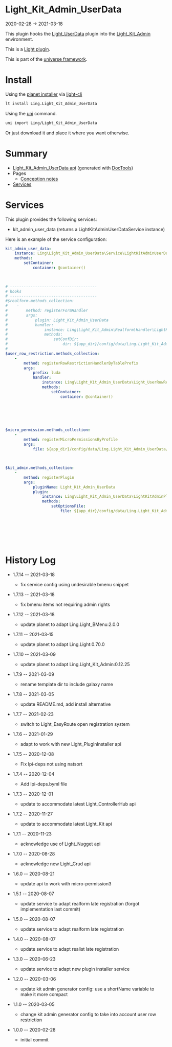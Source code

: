 Light_Kit_Admin_UserData
===========
2020-02-28 -> 2021-03-18



This plugin hooks the [Light_UserData](https://github.com/lingtalfi/Light_UserData) plugin into the [Light_Kit_Admin](https://github.com/lingtalfi/Light_Kit_Admin) environment.


This is a [Light plugin](https://github.com/lingtalfi/Light/blob/master/doc/pages/plugin.md).

This is part of the [universe framework](https://github.com/karayabin/universe-snapshot).


Install
==========
Using the [planet installer](https://github.com/lingtalfi/Light_PlanetInstaller) via [light-cli](https://github.com/lingtalfi/Light_Cli)
```bash
lt install Ling.Light_Kit_Admin_UserData
```

Using the [uni](https://github.com/lingtalfi/universe-naive-importer) command.
```bash
uni import Ling/Light_Kit_Admin_UserData
```

Or just download it and place it where you want otherwise.






Summary
===========
- [Light_Kit_Admin_UserData api](https://github.com/lingtalfi/Light_Kit_Admin_UserData/blob/master/doc/api/Ling/Light_Kit_Admin_UserData.md) (generated with [DocTools](https://github.com/lingtalfi/DocTools))
- Pages
    - [Conception notes](https://github.com/lingtalfi/Light_Kit_Admin_UserData/blob/master/doc/pages/conception-notes.md)
- [Services](#services)



Services
=========


This plugin provides the following services:

- kit_admin_user_data (returns a LightKitAdminUserDataService instance)


Here is an example of the service configuration:

```yaml
kit_admin_user_data: 
    instance: Ling\Light_Kit_Admin_UserData\Service\LightKitAdminUserDataService
    methods: 
        setContainer: 
            container: @container()
        
    

# --------------------------------------
# hooks
# --------------------------------------
#$realform.methods_collection:
#    -
#        method: registerFormHandler
#        args:
#            plugin: Light_Kit_Admin_UserData
#            handler:
#                instance: Ling\Light_Kit_Admin\Realform\Handler\LightKitAdminRealformHandler
#                methods:
#                    setConfDir:
#                        dir: ${app_dir}/config/data/Ling.Light_Kit_Admin_UserData/Light_Realform
#
$user_row_restriction.methods_collection: 
    - 
        method: registerRowRestrictionHandlerByTablePrefix
        args: 
            prefix: luda
            handler: 
                instance: Ling\Light_Kit_Admin_UserData\Light_UserRowRestriction\LightKitAdminUserDataRowRestrictionHandler
                methods: 
                    setContainer: 
                        container: @container()
                    
                
            
        
    

$micro_permission.methods_collection: 
    - 
        method: registerMicroPermissionsByProfile
        args: 
            file: ${app_dir}/config/data/Ling.Light_Kit_Admin_UserData/Ling.Light_MicroPermission/kit_admin_user_data.profile.generated.byml
        
    

$kit_admin.methods_collection: 
    - 
        method: registerPlugin
        args: 
            pluginName: Light_Kit_Admin_UserData
            plugin: 
                instance: Ling\Light_Kit_Admin_UserData\LightKitAdminPlugin\Generated\LightKitAdminUserDataLkaPlugin
                methods: 
                    setOptionsFile: 
                        file: ${app_dir}/config/data/Ling.Light_Kit_Admin_UserData/Ling.Light_Kit_Admin/lka-options.generated.byml
                    
                
            
        
      
    

```



History Log
=============


- 1.7.14 -- 2021-03-18

  - fix service config using undesirable bmenu snippet
  
- 1.7.13 -- 2021-03-18

  - fix bmenu items not requiring admin rights

- 1.7.12 -- 2021-03-18

  - update planet to adapt Ling.Light_BMenu:2.0.0
  
- 1.7.11 -- 2021-03-15

    - update planet to adapt Ling.Light:0.70.0

- 1.7.10 -- 2021-03-09

    - update planet to adapt Ling.Light_Kit_Admin:0.12.25
  
- 1.7.9 -- 2021-03-09

    - rename template dir to include galaxy name
  
- 1.7.8 -- 2021-03-05

    - update README.md, add install alternative

- 1.7.7 -- 2021-02-23

    - switch to Light_EasyRoute open registration system
  
- 1.7.6 -- 2021-01-29

    - adapt to work with new Light_PluginInstaller api

- 1.7.5 -- 2020-12-08

    - Fix lpi-deps not using natsort

- 1.7.4 -- 2020-12-04

    - Add lpi-deps.byml file

- 1.7.3 -- 2020-12-01

    - update to accommodate latest Light_ControllerHub api  
    
- 1.7.2 -- 2020-11-27

    - update to accommodate latest Light_Kit api  
    
- 1.7.1 -- 2020-11-23

    - acknowledge use of Light_Nugget api  
    
- 1.7.0 -- 2020-08-28

    - acknowledge new Light_Crud api  
    
- 1.6.0 -- 2020-08-21

    - update api to work with micro-permission3
    
- 1.5.1 -- 2020-08-07

    - update service to adapt realform late registration (forgot implementation last commit)

- 1.5.0 -- 2020-08-07

    - update service to adapt realform late registration
    
- 1.4.0 -- 2020-08-07

    - update service to adapt realist late registration
    
- 1.3.0 -- 2020-06-23

    - update service to adapt new plugin installer service

- 1.2.0 -- 2020-03-06

    - update kit admin generator config: use a shortName variable to make it more compact
    
- 1.1.0 -- 2020-03-05

    - change kit admin generator config to take into account user row restriction
    
- 1.0.0 -- 2020-02-28

    - initial commit